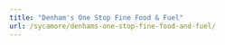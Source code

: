 ```yaml
---
title: "Denham's One Stop Fine Food & Fuel"
url: /sycamore/denhams-one-stop-fine-food-and-fuel/
---
```

